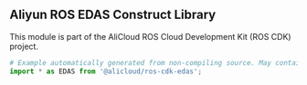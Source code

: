 ## Aliyun ROS EDAS Construct Library

This module is part of the AliCloud ROS Cloud Development Kit (ROS CDK) project.

```python
# Example automatically generated from non-compiling source. May contain errors.
import * as EDAS from '@alicloud/ros-cdk-edas';
```
